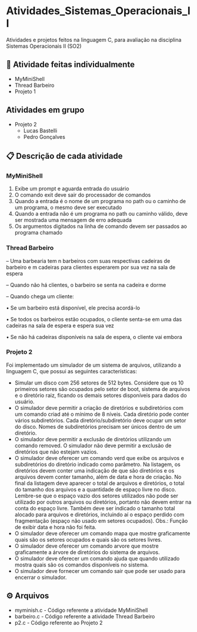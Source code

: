 # Atividades_Sistemas_Operacionais_II
Atividades e projetos feitos na linguagem C, para avaliação na disciplina Sistemas Operacionais II (SO2)

## 🚀 Atividade feitas individualmente
* MyMiniShell
* Thread Barbeiro
* Projeto 1
  
## Atividades em grupo
* Projeto 2
  * Lucas Bastelli
  * Pedro Gonçalves
  
## 📋 Descrição de cada atividade
### MyMiniShell
1. Exibe um prompt e aguarda entrada do usuário 
2. O comando exit deve sair do processador de comandos 
3. Quando a entrada é o nome de um programa no path ou o caminho de  um programa, o mesmo deve ser executado 
4. Quando a entrada não é um programa no path ou caminho válido, deve  ser mostrada uma mensagem de erro adequada 
5. Os argumentos digitados na linha de comando devem ser passados ao  programa chamado

### Thread Barbeiro
– Uma barbearia tem n barbeiros com suas respectivas cadeiras de barbeiro e m cadeiras para  clientes esperarem por sua vez na sala de espera 

– Quando não há clientes, o barbeiro se senta na cadeira e dorme 

– Quando chega um cliente: 

• Se um barbeiro está disponível, ele precisa acordá-lo 

• Se todos os barbeiros estão ocupados, o cliente senta-se em uma das cadeiras na sala de espera e espera sua  vez 

• Se não há cadeiras disponíveis na sala de espera, o cliente vai embora

### Projeto 2
Foi implementado um simulador de um sistema de arquivos, utilizando a linguagem C, que possui as seguintes 
características:

- Simular um disco com 256 setores de 512 bytes. Considere que os 10 primeiros setores são ocupados 
pelo setor de boot, sistema de arquivos e o diretório raiz, ficando os demais setores disponíveis para dados 
do usuário.
- O simulador deve permitir a criação de diretórios e subdiretórios com um comando criad até o 
mínimo de 8 níveis. Cada diretório pode conter vários subdiretórios. Cada diretório/subdiretório deve 
ocupar um setor do disco. Nomes de subdiretórios precisam ser únicos dentro de um diretório.
- O simulador deve permitir a exclusão de diretórios utilizando um comando removed. O simulador não 
deve permitir a exclusão de diretórios que não estejam vazios.
- O simulador deve oferecer um comando verd que exibe os arquivos e subdiretórios do diretório 
indicado como parâmetro. Na listagem, os diretórios devem conter uma indicação de que são diretórios e os 
arquivos devem conter tamanho, além de data e hora de criação. No final da listagem deve aparecer o total 
de arquivos e diretórios, o total do tamanho dos arquivos e a quantidade de espaço livre no disco. Lembre-se 
que o espaço vazio dos setores utilizados não pode ser utilizado por outros arquivos ou diretórios, portanto 
não devem entrar na conta do espaço livre. Também deve ser indicado o tamanho total alocado para 
arquivos e diretórios, incluindo aí o espaço perdido com fragmentação (espaço não usado em setores 
ocupados). Obs.: Função de exibir data e hora não foi feita.
- O simulador deve oferecer um comando mapa que mostre graficamente quais são os setores ocupados 
e quais são os setores livres.
- O simulador deve oferecer um comando arvore que mostre graficamente a árvore de diretórios do 
sistema de arquivos.
- O simulador deve oferecer um comando ajuda que quando utilizado mostra quais são os comandos 
disponíveis no sistema.
- O simulador deve fornecer um comando sair que pode ser usado para encerrar o simulador.

## ⚙️ Arquivos
* myminish.c - Código referente a atividade MyMiniShell
* barbeiro.c - Código referente a atividade Thread Barbeiro
* p2.c - Código referente ao Projeto 2

